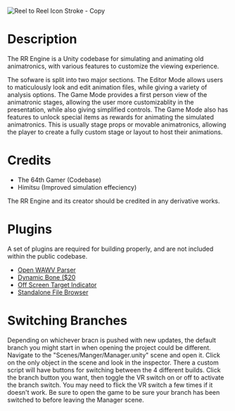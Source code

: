 ![Reel to Reel Icon Stroke - Copy](https://user-images.githubusercontent.com/69170079/180670348-4175cc09-545a-4611-802f-b2d50ef1c0e3.png)

# Description
The RR Engine is a Unity codebase for simulating and animating old animatronics, with various features to customize the viewing experience.

The sofware is split into two major sections. The Editor Mode allows users to maticulously look and edit animation files,
while giving a variety of analysis options. The Game Mode provides a first person view of the animatronic stages, 
allowing the user more customizablity in the presentation, while also giving simplified controls. The Game Mode also
has features to unlock special items as rewards for animating the simulated animatronics. This is usually stage props
or movable animatronics, allowing the player to create a fully custom stage or layout to host their animations.

# Credits
- The 64th Gamer (Codebase)
- Himitsu (Improved simulation effeciency)

The RR Engine and its creator should be credited in any derivative works.

# Plugins
A set of plugins are required for building properly, and are not included within the public codebase.
- [Open WAWV Parser](https://assetstore.unity.com/packages/tools/audio/open-wav-parser-90832#publisher)
- [Dynamic Bone ($20](https://assetstore.unity.com/packages/tools/animation/dynamic-bone-16743#description)
- [Off Screen Target Indicator](https://assetstore.unity.com/packages/tools/gui/off-screen-target-indicator-71799#publisher)
- [Standalone File Browser](https://github.com/gkngkc/UnityStandaloneFileBrowser)

# Switching Branches
Depending on whichever bracn is pushed with new updates, the default branch you might start in when opening the project could be different. Navigate to the "Scenes/Manger/Manager.unity" scene and open it. Click on the only object in the scene and look in the inspector. There a custom script will have buttons for switching between the 4 different builds. Click the branch button you want, then toggle the VR switch on or off to activate the branch switch. You may need to flick the VR switch a few times if it doesn't work. Be sure to open the game to be sure your branch has been switched to before leaving the Manager scene.

